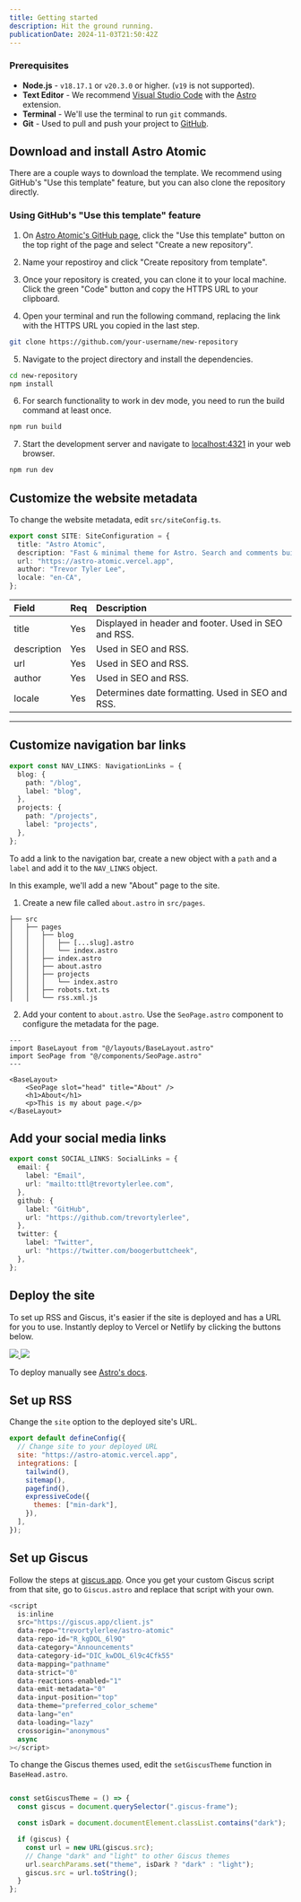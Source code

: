 ```yaml
---
title: Getting started
description: Hit the ground running.
publicationDate: 2024-11-03T21:50:42Z
---
```


### Prerequisites

- **Node.js** - `v18.17.1` or `v20.3.0` or higher. (`v19` is not supported).
- **Text Editor** - We recommend [Visual Studio Code](https://code.visualstudio.com/) with the [Astro](https://marketplace.visualstudio.com/items?itemName=astro-build.astro-vscode) extension.
- **Terminal** - We'll use the terminal to run `git` commands.
- **Git** - Used to pull and push your project to [GitHub](https://github.com/).

## Download and install Astro Atomic

There are a couple ways to download the template. We recommend using GitHub's "Use this template" feature, but you can also clone the repository directly.

### Using GitHub's "Use this template" feature
1. On [Astro Atomic's GitHub page](https://github.com/trevortylerlee/astro-byte), click the "Use this template" button on the top right of the page and select "Create a new repository".

2. Name your repostiroy and click "Create repository from template".

3. Once your repository is created, you can clone it to your local machine. Click the green "Code" button and copy the HTTPS URL to your clipboard.

4. Open your terminal and run the following command, replacing the link with the HTTPS URL you copied in the last step.

```sh frame="none"
git clone https://github.com/your-username/new-repository
```

5. Navigate to the project directory and install the dependencies.

```sh frame="none"
cd new-repository
npm install
```

6. For search functionality to work in dev mode, you need to run the build command at least once.

```sh frame="none"
npm run build
```

7. Start the development server and navigate to [localhost:4321](http://localhost:4321) in your web browser.

```sh frame="none"
npm run dev
```

## Customize the website metadata

To change the website metadata, edit `src/siteConfig.ts`.

```ts title="src/siteConfig.ts"
export const SITE: SiteConfiguration = {
  title: "Astro Atomic",
  description: "Fast & minimal theme for Astro. Search and comments built in.",
  url: "https://astro-atomic.vercel.app",
  author: "Trevor Tyler Lee",
  locale: "en-CA",
};
```

| Field        | Req | Description                                          |
| :----------- | :-- | :--------------------------------------------------- |
| title        | Yes | Displayed in header and footer. Used in SEO and RSS. |
| description  | Yes | Used in SEO and RSS.                                 |
| url          | Yes | Used in SEO and RSS.                                 |
| author       | Yes | Used in SEO and RSS.                                 |
| locale       | Yes | Determines date formatting. Used in SEO and RSS.     |

---

## Customize navigation bar links

```ts title="src/siteConfig.ts"
export const NAV_LINKS: NavigationLinks = {
  blog: {
    path: "/blog",
    label: "blog",
  },
  projects: {
    path: "/projects",
    label: "projects",
  },
};
```

To add a link to the navigation bar, create a new object with a `path` and a `label` and add it to the `NAV_LINKS` object.

In this example, we'll add a new "About" page to the site.

1. Create a new file called `about.astro` in `src/pages`.

```frame="none" ins={7}
├── src
│   ├── pages
│   │   ├── blog
│   │   │   ├── [...slug].astro
│   │   │   └── index.astro
│   │   ├── index.astro
│   │   ├── about.astro
│   │   ├── projects
│   │   │   └── index.astro
│   │   ├── robots.txt.ts
│   │   └── rss.xml.js
```

2. Add your content to `about.astro`. Use the `SeoPage.astro` component to configure the metadata for the page.

```astro title="src/pages/about.astro"
---
import BaseLayout from "@/layouts/BaseLayout.astro"
import SeoPage from "@/components/SeoPage.astro"
---

<BaseLayout>
    <SeoPage slot="head" title="About" />
    <h1>About</h1>
    <p>This is my about page.</p>
</BaseLayout>

```

## Add your social media links

```ts title="src/siteConfig.ts"
export const SOCIAL_LINKS: SocialLinks = {
  email: {
    label: "Email",
    url: "mailto:ttl@trevortylerlee.com",
  },
  github: {
    label: "GitHub",
    url: "https://github.com/trevortylerlee",
  },
  twitter: {
    label: "Twitter",
    url: "https://twitter.com/boogerbuttcheek",
  },
};
```

## Deploy the site

To set up RSS and Giscus, it's easier if the site is deployed and has a URL for you to use. Instantly deploy to Vercel or Netlify by clicking the buttons below.

<div class="flex gap-2">
  <a target="_blank" aria-label="Deploy with Vercel" href="https://vercel.com/new/clone?repository-url=https://github.com/trevortylerlee/astro-byte">
    <img src="/deploy_vercel.svg" />
  </a>
  <a target="_blank" aria-label="Deploy with Netlify" href="https://app.netlify.com/start/deploy?repository=https://github.com/trevortylerlee/astro-byte">
    <img src="/deploy_netlify.svg" />
  </a>
</div>

To deploy manually see [Astro's docs](https://docs.astro.build/en/guides/deploy/).

## Set up RSS

Change the `site` option to the deployed site's URL.

```js title="astro.config.mjs" {2}
export default defineConfig({
  // Change site to your deployed URL
  site: "https://astro-atomic.vercel.app",
  integrations: [
    tailwind(),
    sitemap(),
    pagefind(),
    expressiveCode({
      themes: ["min-dark"],
    }),
  ],
});
```

## Set up Giscus

Follow the steps at [giscus.app](https://giscus.app). Once you get your  custom Giscus script from that site, go to `Giscus.astro` and replace that script with your own.

```js title="src/components/Giscus.astro"
<script
  is:inline
  src="https://giscus.app/client.js"
  data-repo="trevortylerlee/astro-atomic"
  data-repo-id="R_kgDOL_6l9Q"
  data-category="Announcements"
  data-category-id="DIC_kwDOL_6l9c4Cfk55"
  data-mapping="pathname"
  data-strict="0"
  data-reactions-enabled="1"
  data-emit-metadata="0"
  data-input-position="top"
  data-theme="preferred_color_scheme"
  data-lang="en"
  data-loading="lazy"
  crossorigin="anonymous"
  async
></script>

```

To change the Giscus themes used, edit the `setGiscusTheme` function in `BaseHead.astro`.

```js title="src/components/BaseHead.astro" {10}

const setGiscusTheme = () => {
  const giscus = document.querySelector(".giscus-frame");

  const isDark = document.documentElement.classList.contains("dark");

  if (giscus) {
    const url = new URL(giscus.src);
    // Change "dark" and "light" to other Giscus themes
    url.searchParams.set("theme", isDark ? "dark" : "light");
    giscus.src = url.toString();
  }
};
```
